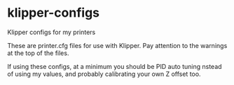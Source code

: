 # klipper-configs
Klipper configs for my printers

These are printer.cfg files for use with Klipper. Pay attention to the warnings at the top of the files.

If using these configs, at a minimum you should be PID auto tuning nstead of using my values, and probably calibrating your own Z offset too.
